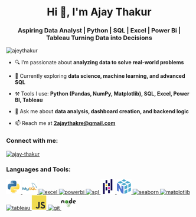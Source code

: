 <h1 align="center">Hi 👋, I'm Ajay Thakur</h1>
<h3 align="center">Aspiring Data Analyst | Python | SQL | Excel | Power Bi | Tableau  Turning Data into Decisions</h3>

<p align="left"> <img src="https://komarev.com/ghpvc/?username=ajeythakur&label=Profile%20views&color=0e75b6&style=flat" alt="ajeythakur" /> </p>

- 🔍 I’m passionate about **analyzing data to solve real-world problems**

- 🌱 Currently exploring **data science, machine learning, and advanced SQL**

- ⚒️ Tools I use: **Python (Pandas, NumPy, Matplotlib), SQL, Excel, Power BI, Tableau**

- 💬 Ask me about **data analysis, dashboard creation, and backend logic**

- 📫 Reach me at **2ajaythakre@gmail.com**

<h3 align="left">Connect with me:</h3>
<p align="left">
<a href="https://linkedin.com/in/ajay-thakur" target="blank"><img align="center" src="https://raw.githubusercontent.com/rahuldkjain/github-profile-readme-generator/master/src/images/icons/Social/linked-in-alt.svg" alt="ajay-thakur" height="30" width="40" /></a>
</p>

<h3 align="left">Languages and Tools:</h3>
<p align="left">
<!-- Python -->
<a href="https://www.python.org" target="_blank" rel="noreferrer">
  <img src="https://raw.githubusercontent.com/devicons/devicon/master/icons/python/python-original.svg" alt="python" width="40" height="40"/>
</a>

<!-- MySQL -->
<a href="https://www.mysql.com/" target="_blank" rel="noreferrer">
  <img src="https://raw.githubusercontent.com/devicons/devicon/master/icons/mysql/mysql-original-wordmark.svg" alt="mysql" width="40" height="40"/>
</a>

<!-- Excel -->
<a href="https://www.microsoft.com/en-us/microsoft-365/excel" target="_blank" rel="noreferrer">
  <img src="https://cdn.worldvectorlogo.com/logos/microsoft-excel-2013.svg" alt="excel" width="40" height="40"/>
</a>

<!-- Power BI -->
<a href="https://powerbi.microsoft.com/" target="_blank" rel="noreferrer">
  <img src="https://www.vectorlogo.zone/logos/microsoft_powerbi/microsoft_powerbi-icon.svg" alt="powerbi" width="40" height="40"/>
</a>

<!-- SQL (Generic) -->
<a href="https://en.wikipedia.org/wiki/SQL" target="_blank" rel="noreferrer">
  <img src="https://img.icons8.com/color/48/000000/sql.png" alt="sql" width="40" height="40"/>
</a>

<!-- Pandas -->
<a href="https://pandas.pydata.org/" target="_blank" rel="noreferrer">
  <img src="https://raw.githubusercontent.com/devicons/devicon/master/icons/pandas/pandas-original.svg" alt="pandas" width="40" height="40"/>
</a>

<!-- NumPy -->
<a href="https://numpy.org/" target="_blank" rel="noreferrer">
  <img src="https://raw.githubusercontent.com/devicons/devicon/master/icons/numpy/numpy-original.svg" alt="numpy" width="40" height="40"/>
</a>

<!-- Seaborn -->
<a href="https://seaborn.pydata.org/" target="_blank" rel="noreferrer">
  <img src="https://seaborn.pydata.org/_static/logo-wide-lightbg.svg" alt="seaborn" width="80" height="20"/>
</a>

<!-- Matplotlib -->
<a href="https://matplotlib.org/" target="_blank" rel="noreferrer">
  <img src="https://matplotlib.org/_static/images/logo2.svg" alt="matplotlib" width="80" height="20"/>
</a>

<!-- Tableau -->
<a href="https://www.tableau.com/" target="_blank" rel="noreferrer">
  <img src="https://www.vectorlogo.zone/logos/tableau/tableau-icon.svg" alt="tableau" width="40" height="40"/>
</a>

<!-- JavaScript -->
<a href="https://developer.mozilla.org/en-US/docs/Web/JavaScript" target="_blank" rel="noreferrer">
  <img src="https://raw.githubusercontent.com/devicons/devicon/master/icons/javascript/javascript-original.svg" alt="javascript" width="40" height="40"/>
</a>

<!-- Git -->
<a href="https://git-scm.com/" target="_blank" rel="noreferrer">
  <img src="https://www.vectorlogo.zone/logos/git-scm/git-scm-icon.svg" alt="git" width="40" height="40"/>
</a>

<!-- Node.js -->
<a href="https://nodejs.org/" target="_blank" rel="noreferrer">
  <img src="https://raw.githubusercontent.com/devicons/devicon/master/icons/nodejs/nodejs-original-wordmark.svg" alt="nodejs" width="40" height="40"/>
</a>

</p>
